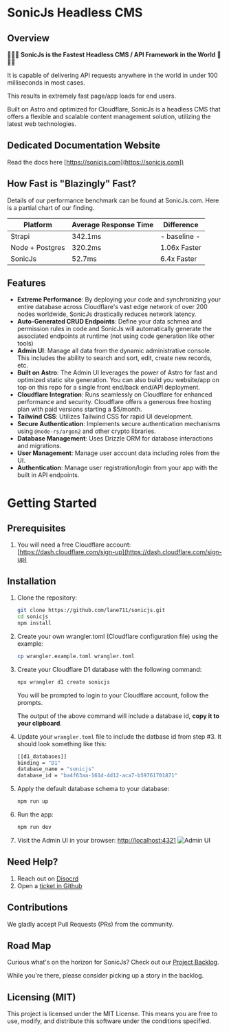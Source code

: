 # SonicJs Headless CMS

## Overview

🚀🚀🚀 **SonicJs is the Fastest Headless CMS / API Framework in the World** 🚀🚀🚀

It is capable of delivering API requests anywhere in the world in under 100 milliseconds in most cases.

This results in extremely fast page/app loads for end users.

Built on Astro and optimized for Cloudflare, SonicJs is a headless CMS that offers a flexible and scalable content management solution, utilizing the latest web technologies.

## Dedicated Documentation Website
Read the docs here [https://sonicjs.com](https://sonicjs.com])

## How Fast is "Blazingly" Fast?

Details of our performance benchmark can be found at SonicJs.com. Here is a partial chart of our finding.

| Platform      | Average Response Time | Difference |
| ----------- | ----------- | ----------- |
| Strapi      | 342.1ms       | - baseline - |
| Node + Postgres   | 320.2ms        | 1.06x Faster|
| SonicJs   | 52.7ms        | 6.4x Faster|


## Features
- **Extreme Performance**: By deploying your code and synchronizing your entire database across Cloudflare's vast edge network of over 200 nodes worldwide, SonicJs drastically reduces network latency.
- **Auto-Generated CRUD Endpoints**: Define your data schmea and permission rules in code and SonicJs will automatically generate the associated endpoints at runtime (not using code generation like other tools)
- **Admin UI**: Manage all data from the dynamic administrative console. This includes the ability to search and sort, edit, create new records, etc.
- **Built on Astro**: The Admin UI leverages the power of Astro for fast and optimized static site generation. You can also build you website/app on top on this repo for a single front end/back end/API deployment.
- **Cloudflare Integration**: Runs seamlessly on Cloudflare for enhanced performance and security. Cloudflare offers a generous free hosting plan with paid versions starting a $5/month.
- **Tailwind CSS**: Utilizes Tailwind CSS for rapid UI development.
- **Secure Authentication**: Implements secure authentication mechanisms using `@node-rs/argon2` and other crypto libraries.
- **Database Management**: Uses Drizzle ORM for database interactions and migrations.
- **User Management**: Manage user account data including roles from the UI.
- **Authentication**: Manage user registration/login from your app with the built in API endpoints.


# Getting Started

## Prerequisites
1. You will need a free Cloudflare account: [https://dash.cloudflare.com/sign-up](https://dash.cloudflare.com/sign-up)

## Installation
1. Clone the repository:
   ```sh
   git clone https://github.com/lane711/sonicjs.git
   cd sonicjs
   npm install
   ```
1. Create your own wrangler.toml (Cloudflare configuration file) using the example:
   ```sh
   cp wrangler.example.toml wrangler.toml
   ```
   
1. Create your Cloudflare D1 database with the following command:
   ```sh
   npx wrangler d1 create sonicjs
   ```
   You will be prompted to login to your Cloudflare account, follow the prompts.
   
   The output of the above command will include a database id, **copy it to your clipboard**.
   <br>
2. Update your `wrangler.toml` file to include the datbase id from step #3. It should look something like this:
   ```sh
   [[d1_databases]]
   binding = "D1"
   database_name = "sonicjs"
   database_id = "ba4f63aa-161d-4d12-aca7-b59761701871"
   ```
1. Apply the default database schema to your database:
   ```sh
   npm run up
   ```
2. Run the app:
   ```sh
   npm run dev
   ```
3. Visit the Admin UI in your browser:
   [http://localhost:4321](http://localhost:4321)
   ![Admin UI](https://sonicjs.com/images/sonicJs-admin-ui.png)

## Need Help?
1. Reach out on [Disocrd](https://discord.gg/8bMy6bv3sZ)
2. Open a [ticket in Github](https://github.com/lane711/sonicjs/issues)


## Contributions
We gladly accept Pull Requests (PRs) from the community.

## Road Map
Curious what's on the horizon for SonicJs? Check out our [Project Backlog](https://github.com/users/lane711/projects/2).

While you're there, please consider picking up a story in the backlog. 

## Licensing (MIT)
This project is licensed under the MIT License. This means you are free to use, modify, and distribute this software under the  conditions specified.